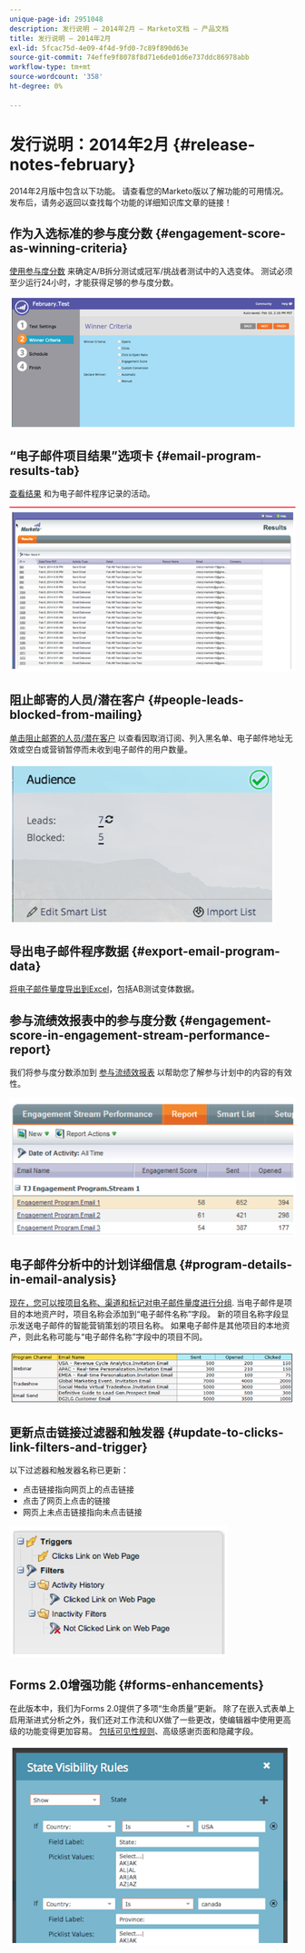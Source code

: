 ```yaml
---
unique-page-id: 2951048
description: 发行说明 — 2014年2月 — Marketo文档 — 产品文档
title: 发行说明 — 2014年2月
exl-id: 5fcac75d-4e09-4f4d-9fd0-7c89f890d63e
source-git-commit: 74effe9f8078f8d71e6de01d6e737ddc86978abb
workflow-type: tm+mt
source-wordcount: '358'
ht-degree: 0%

---
```


# 发行说明：2014年2月 {#release-notes-february}

2014年2月版中包含以下功能。 请查看您的Marketo版以了解功能的可用情况。 发布后，请务必返回以查找每个功能的详细知识库文章的链接！

## 作为入选标准的参与度分数 {#engagement-score-as-winning-criteria}

[使用参与度分数](/help/marketo/product-docs/email-marketing/email-programs/email-program-actions/email-test-a-b-test/define-the-a-b-test-winner-criteria.md) 来确定A/B拆分测试或冠军/挑战者测试中的入选变体。 测试必须至少运行24小时，才能获得足够的参与度分数。

![](assets/image2014-9-22-10-3a46-3a49.png)

## “电子邮件项目结果”选项卡 {#email-program-results-tab}

[查看结果](/help/marketo/product-docs/email-marketing/email-programs/email-program-data/view-email-program-results.md) 和为电子邮件程序记录的活动。

![](assets/image2014-9-22-10-3a47-3a19.png)

## 阻止邮寄的人员/潜在客户 {#people-leads-blocked-from-mailing}

[单击阻止邮寄的人员/潜在客户](/help/marketo/product-docs/email-marketing/email-programs/managing-people-in-email-programs/define-an-audience-with-a-smart-list.md) 以查看因取消订阅、列入黑名单、电子邮件地址无效或空白或营销暂停而未收到电子邮件的用户数量。

![](assets/image2014-9-22-10-3a47-3a42.png)

## 导出电子邮件程序数据 {#export-email-program-data}

[将电子邮件量度导出到Excel](/help/marketo/product-docs/email-marketing/email-programs/email-program-data/export-email-program-dashboard-to-excel.md)，包括AB测试变体数据。

## 参与流绩效报表中的参与度分数 {#engagement-score-in-engagement-stream-performance-report}

我们将参与度分数添加到 [参与流绩效报表](/help/marketo/product-docs/email-marketing/drip-nurturing/reports-and-notifications/engagement-stream-performance-report.md) 以帮助您了解参与计划中的内容的有效性。

![](assets/image2014-9-22-10-3a50-3a36.png)

## 电子邮件分析中的计划详细信息 {#program-details-in-email-analysis}

[现在，您可以按项目名称、渠道和标记对电子邮件量度进行分组](/help/marketo/product-docs/reporting/revenue-cycle-analytics/email-analysis/build-an-email-analysis-report-that-shows-program-information.md). 当电子邮件是项目的本地资产时，项目名称会添加到“电子邮件名称”字段。 新的项目名称字段显示发送电子邮件的智能营销策划的项目名称。 如果电子邮件是其他项目的本地资产，则此名称可能与“电子邮件名称”字段中的项目不同。

![](assets/image2014-9-22-10-3a50-3a57.png)

## 更新点击链接过滤器和触发器 {#update-to-clicks-link-filters-and-trigger}

以下过滤器和触发器名称已更新：

* 点击链接指向网页上的点击链接
* 点击了网页上点击的链接
* 网页上未点击链接指向未点击链接

![](assets/image2014-9-22-10-3a51-3a31.png)

## Forms 2.0增强功能 {#forms-enhancements}

在此版本中，我们为Forms 2.0提供了多项“生命质量”更新。 除了在嵌入式表单上启用渐进式分析之外，我们还对工作流和UX做了一些更改，使编辑器中使用更高级的功能变得更加容易。 [包括可见性规则](/help/marketo/product-docs/demand-generation/forms/form-fields/dynamically-toggle-visibility-of-a-form-field.md)、高级感谢页面和隐藏字段。

![](assets/image2014-9-22-10-3a51-3a54.png)
